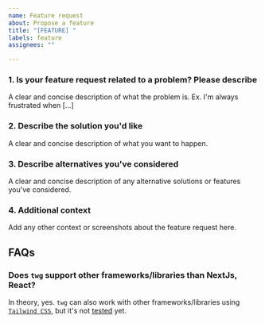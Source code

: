 ```yaml
---
name: Feature request
about: Propose a feature
title: "[FEATURE] "
labels: feature
assignees: ""

---
```


### 1. Is your feature request related to a problem? Please describe

A clear and concise description of what the problem is. Ex. I'm always frustrated when [...]

### 2. Describe the solution you'd like

A clear and concise description of what you want to happen.

### 3. Describe alternatives you've considered

A clear and concise description of any alternative solutions or features you've considered.

### 4. Additional context

Add any other context or screenshots about the feature request here.

## FAQs

### Does `twg` support other frameworks/libraries than NextJs, React?

In theory, yes. `twg` can also work with other frameworks/libraries using [`Tailwind CSS`](https://github.com/tailwindlabs/tailwindcss), but it's not [tested](https://github.com/hoangnhan2ka3/twg?tab=readme-ov-file#tested-conditions) yet.
